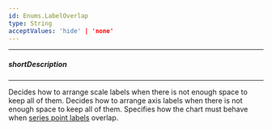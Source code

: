 ```yaml
---
id: Enums.LabelOverlap
type: String
acceptValues: 'hide' | 'none'
---
```

---
##### shortDescription
<!-- Description goes here -->

---
<!-- Description goes here -->
Decides how to arrange scale labels when there is not enough space to keep all of them.
Decides how to arrange axis labels when there is not enough space to keep all of them.
Specifies how the chart must behave when [series point labels](/concepts/05%20UI%20Components/PolarChart/10%20Visual%20Elements/030%20Series%20Point%20Labels.md '/Documentation/Guide/UI_Components/PolarChart/Visual_Elements/#Series_Point_Labels') overlap.